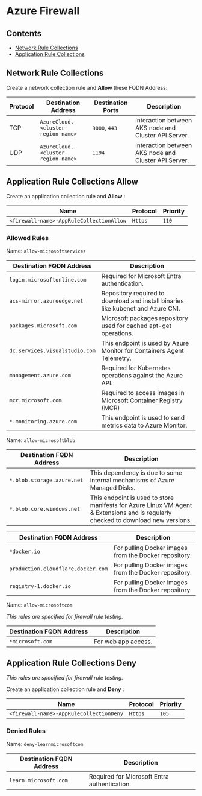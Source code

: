 # Azure Firewall

## Contents

- [Network Rule Collections](#network-rule-collections)
- [Application Rule Collections](#application-rule-collections)

## Network Rule Collections

Create a network collection rule and __Allow__ these FQDN Address:

| Protocol | Destination Address | Destination Ports | Description |
|----------|----------------------|-------------------|-------------|
| TCP      | `AzureCloud.<cluster-region-name>` | `9000`, `443`     | Interaction between AKS node and Cluster API Server.      |
| UDP      | `AzureCloud.<cluster-region-name>` | `1194`            | Interaction between AKS node and Cluster API Server.      |

## Application Rule Collections Allow

Create an application collection rule and __Allow__ :

| Name                                 | Protocol  | Priority    |
|--------------------------------------|-----------|-------------|
| `<firewall-name>-AppRuleCollectionAllow`  |  `Https`  | `110`       |

### Allowed Rules

Name: `allow-microsoftservices`

| Destination FQDN Address         |Description                   |
|----------------------------------|------------------------------|
| `login.microsoftonline.com`           | Required for Microsoft Entra authentication. |
| `acs-mirror.azureedge.net`            | Repository required to download and install binaries like kubenet and Azure CNI. |
| `packages.microsoft.com`              | Microsoft packages repository used for cached apt-get operations. |
| `dc.services.visualstudio.com`            | This endpoint is used by Azure Monitor for Containers Agent Telemetry. |
| `management.azure.com`            | Required for Kubernetes operations against the Azure API. |
| `mcr.microsoft.com`           | Required to access images in Microsoft Container Registry (MCR)       |
| `*.monitoring.azure.com`                | This endpoint is used to send metrics data to Azure Monitor. |

Name: `allow-microsoftblob`

| Destination FQDN Address   |Description                   |
|----------------------------|------------------------------|
| `*.blob.storage.azure.net` | This dependency is due to some internal mechanisms of Azure Managed Disks.   |
| `*.blob.core.windows.net`  | This endpoint is used to store manifests for Azure Linux VM Agent & Extensions and is regularly checked to download new versions. |

| Destination FQDN Address           |Description                   |
|------------------------------------|------------------------------|
| `*docker.io`                       | For pulling Docker images from the Docker repository. |
| `production.cloudflare.docker.com` | For pulling Docker images from the Docker repository. |
| `registry-1.docker.io`             | For pulling Docker images from the Docker repository. |

Name: `allow-microsoftcom`

_This rules are specified for firewall rule testing._

| Destination FQDN Address           |Description          |
|------------------------------------|---------------------|
| `*microsoft.com`                   | For web app access. |

## Application Rule Collections Deny

_This rules are specified for firewall rule testing._

Create an application collection rule and __Deny__ :

| Name                                     | Protocol  | Priority    |
|------------------------------------------|-----------|-------------|
| `<firewall-name>-AppRuleCollectionDeny`  |  `Https`  | `105`       |

### Denied Rules

Name: `deny-learnmicrosoftcom`

| Destination FQDN Address         |Description                   |
|----------------------------------|------------------------------|
| `learn.microsoft.com`           | Required for Microsoft Entra authentication. |
